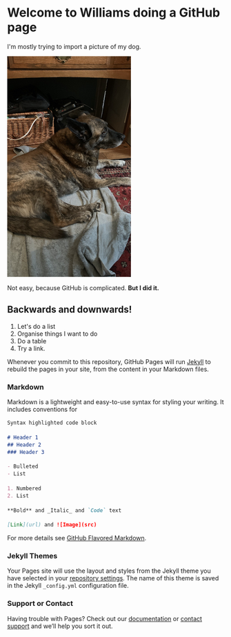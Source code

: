 # **Welcome to Williams doing a GitHub page**

I'm mostly trying to import a picture of my dog. 

![Branston](https://raw.githubusercontent.com/Williams-Leith/images/master/IMG_0567.jpg "Branston") 

Not easy, because GitHub is complicated. **But I did it.** 

## **Backwards and downwards!**

1. Let's do a list
2. Organise things I want to do
3. Do a table
4. Try a link.


Whenever you commit to this repository, GitHub Pages will run [Jekyll](https://jekyllrb.com/) to rebuild the pages in your site, from the content in your Markdown files.

### Markdown

Markdown is a lightweight and easy-to-use syntax for styling your writing. It includes conventions for

```markdown
Syntax highlighted code block

# Header 1
## Header 2
### Header 3

- Bulleted
- List

1. Numbered
2. List

**Bold** and _Italic_ and `Code` text

[Link](url) and ![Image](src)
```

For more details see [GitHub Flavored Markdown](https://guides.github.com/features/mastering-markdown/).

### Jekyll Themes

Your Pages site will use the layout and styles from the Jekyll theme you have selected in your [repository settings](https://github.com/Williams-Leith/Williams-Leith.github.io/settings). The name of this theme is saved in the Jekyll `_config.yml` configuration file.

### Support or Contact

Having trouble with Pages? Check out our [documentation](https://help.github.com/categories/github-pages-basics/) or [contact support](https://github.com/contact) and we’ll help you sort it out.
